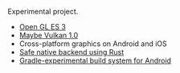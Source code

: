 Experimental project.

- [Open GL ES 3](https://www.khronos.org/opengles/)
- [Maybe Vulkan 1.0](https://www.khronos.org/vulkan/)
- Cross-platform graphics on Android and iOS
- [Safe native backend using Rust](https://www.rust-lang.org/)
- [Gradle-experimental build system for Android](http://tools.android.com/tech-docs/new-build-system/gradle-experimental)

